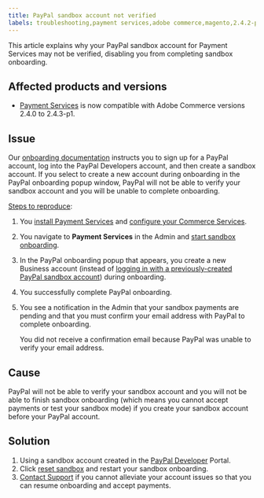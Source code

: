 ```yaml
---
title: PayPal sandbox account not verified
labels: troubleshooting,payment services,adobe commerce,magento,2.4.2-p1,paypal
---
```


This article explains why your PayPal sandbox account for Payment Services may not be verified, disabling you from completing sandbox onboarding.

## Affected products and versions

* [Payment Services](https://marketplace.magento.com/magento-payment-services.html) is now compatible with Adobe Commerce versions 2.4.0 to 2.4.3-p1.

## Issue

Our [onboarding documentation](https://docs.magento.com/user-guide/payment-services/onboard-payments.html) instructs you to sign up for a PayPal account, log into the PayPal Developers account, and then create a sandbox account. If you select to create a new account during onboarding in the PayPal onboarding popup window, PayPal will not be able to verify your sandbox account and you will be unable to complete onboarding.

<ins>Steps to reproduce</ins>:

1. You [install Payment Services](https://devdocs.magento.com/payment-services/install-payments.html) and [configure your Commerce Services](https://docs.magento.com/user-guide/payment-services/onboard-payments.html#configure-commerce-services).
1. You navigate to **Payment Services** in the Admin and [start sandbox onboarding](https://docs.magento.com/user-guide/payment-services/onboard-payments.html#enable-sandbox-testing).
1. In the PayPal onboarding popup that appears, you create a new Business account (instead of [logging in with a previously-created PayPal sandbox account](https://docs.magento.com/user-guide/payment-services/onboard-payments.html#enable-sandbox-testing)) during onboarding.
1. You successfully complete PayPal onboarding.
1. You see a notification in the Admin that your sandbox payments are pending and that you must confirm your email address with PayPal to complete onboarding.

   You did not receive a confirmation email because PayPal was unable to verify your email address.

## Cause

PayPal will not be able to verify your sandbox account and you will not be able to finish sandbox onboarding (which means you cannot accept payments or test your sandbox mode) if you create your sandbox account before your PayPal account.

## Solution

1. Using a sandbox account created in the [PayPal Developer](https://developer.paypal.com/docs/api-basics/sandbox/accounts/#create-a-business-sandbox-account) Portal.
1. Click [reset sandbox](https://docs.magento.com/user-guide/payment-services/onboard-payments.html#enable-sandbox-testing) and restart your sandbox onboarding.
1. [Contact Support](mailto:payment-services-support@adobe.com) if you cannot alleviate your account issues so that you can resume onboarding and accept payments.

